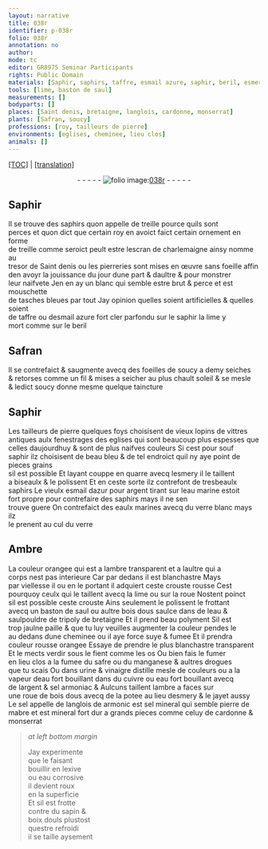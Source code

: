 ```yaml
---
layout: narrative
title: 038r
identifier: p-038r
folio: 038r
annotation: no
author:
mode: tc
editor: GR8975 Seminar Participants
rights: Public Domain
materials: [Saphir, saphirs, taffre, esmail azure, saphir, beril, esmery, esmail, argent, eaulx marines, verre blanc, Ambre, ambre, saul, bois dous, eau, tripoly de bretaigne, suye, safre, manganese, urine, vinaigre distille, eau fort, cuivre, sel armoniac, potee, jayet, sel mineral, pierre de mabre, lexive, eau corrosive, sapin, boix douls]
tools: [lime, baston de saul]
measurements: []
bodyparts: []
places: [Saint denis, bretaigne, langlois, cardonne, monserrat]
plants: [Safran, soucy]
professions: [roy, tailleurs de pierre]
environments: [eglises, cheminee, lieu clos]
animals: []
---
```


<p><a href="{{ site.baseurl }}/diplomatic/">[TOC]</a> | <a href="{{ site.baseurl }}/texts/p-038r_tl/" target="_blank">[translation]</a></p><div class="folio" align="center">- - - - - <a href="http://gallica.bnf.fr/ark:/12148/btv1b10500001g/f81.image" target="_blank"><img src="https://cu-mkp.github.io/2017-workshop-edition/assets/photo-icon.png" alt="folio image: " style="display:inline-block; margin-bottom:-3px;"/>038r</a> - - - - - </div>  
  

## <span class="m">Saphir</span>

 
Il se trouve des <span class="m">saphirs</span> quon appelle de treille pource quils sont<br/> perces et quon dict que certain <span class="pro">roy</span> en avoict faict certain ornement en forme<br/> de treille comme seroict peult estre lescran de <span class="pn">charlemaigne</span> ainsy nomme au<br/> tresor de <span class="pl">Saint denis</span> ou les pierreries sont mises en œuvre sans foeille affin<br/> den avoyr la jouissance du jour dune part & daultre & pour monstrer<br/> leur naifvete Jen en ay un blanc qui semble estre brut & perce et est mouschette<br/> de tasches bleues par tout Jay opinion quelles soient artificielles & quelles soient <br/> de <span class="m">taffre</span> ou d<span class="m">esmail azure</span> fort cler parfondu sur le <span class="m">saphir</span> <span class="add"> la <span class="tl">lime</span> y<br/> mort comme sur le <span class="m">beril</span></span>

 
  

## <span class="pa">Safran</span>

 
Il se contrefaict & saugmente avecq des foeilles de <span class="pa">soucy</span> a demy seiches<br/> & retorses comme un fil & mises a seicher au plus chault soleil & se mesle<br/> & ledict <span class="pa">soucy</span> donne mesme quelque taincture

 
  

## <span class="m">Saphir</span>

 
Les <span class="pro">tailleurs de pierre</span> quelques foys choisisent de vieux lopins de vittres<br/> antiques aulx fenestrages des <span class="env">eglises</span> qui sont beaucoup plus espesses que<br/> celles daujourdhuy & sont de plus naifves couleurs Si cest pour <span class="del">souf</span><br/> <span class="m">saphir</span> ilz choisisent de beau bleu & de tel endroict quil ny aye point de <span class="del">pieces</span> <span class="add">grains</span><br/> sil est possible Et layant couppe en quarre avecq l<span class="m">esmery</span> il le taillent<br/> a biseaulx & le polissent Et en ceste sorte ilz contrefont de tresbeaulx<br/> <span class="m">saphirs</span> Le vieulx <span class="m">esmail</span> dazur pour <span class="m">argent</span> tirant sur leau marine estoit<br/> fort propre pour contrefaire des <span class="m">saphirs</span> mays il ne sen<br/> trouve guere On contrefaict des <span class="m">eaulx marines</span> avecq du <span class="m">verre blanc</span> mays ilz<br/> le prenent au cul du verre
 
 
  

## <span class="m">Ambre</span>

 
La couleur orangee qui est a l<span class="m">ambre</span> transparent et a laultre qui a<br/> corps nest pas interieure Car par dedans il est blanchastre Mays<br/> par viellesse <span class="del">il</span> ou en le portant il adquiert ceste crouste rousse Cest<br/> pourquoy ceulx qui le taillent avecq la lime ou sur la roue Nostent poinct<br/> sil est possible ceste crouste Ains seulement le polissent le frottant<br/> avecq un <span class="tl">baston de <span class="m">saul</span></span> ou aultre <span class="m">bois dous</span> saulce dans de l<span class="m">eau</span> &<br/> saulpouldre de <span class="m">tripoly de <span class="pl">bretaigne</span></span> Et il prend beau polyment Sil est<br/> trop jaulne paille & que tu luy veuilles augmenter la couleur pendes le<br/> au dedans dune <span class="env">cheminee</span> ou il aye force <span class="m">suye</span> & fumee Et il prendra<br/> couleur rousse orangee Essaye de prendre le plus blanchastre transparent<br/> Et le mects verdir sous le fient comme les os Ou bien fais le fumer<br/> en <span class="env">lieu clos</span> a la fumee du <span class="m">safre</span> ou du <span class="m">manganese</span> & aultres drogues<br/> que tu scais Ou dans <span class="m">urine</span> & <span class="m">vinaigre distille</span> mesle de couleurs ou a la<br/> vapeur d<span class="m">eau fort</span> bouillant dans du <span class="m">cuivre</span> ou <span class="m">eau fort</span> bouillant avecq<br/> de l<span class="m">argent</span> & <span class="m">sel armoniac</span> & Aulcuns taillent l<span class="m">ambre</span> a faces sur<br/> une roue de <span class="m">bois dous</span> avecq de la <span class="m">potee</span> au lieu d<span class="m">esmery</span> & le <span class="m">jayet</span> aussy<br/> Le sel appelle de <span class="pl">langlois</span> de armonic est <span class="m">sel mineral</span> qui semble <span class="m">pierre de<br/> mabre</span> et est mineral fort dur a grands pieces comme celuy de <span class="pl">cardonne</span> &<br/> <span class="pl">monserrat</span>
 
> *at left bottom margin*
> 
> 
>   Jay experimente<br/> que le faisant<br/> bouillir en <span class="m">lexive</span><br/> ou <span class="m">eau corrosive</span><br/> il devient roux<br/> en la superficie<br/> Et sil est frotte<br/> contre du <span class="m">sapin</span> &<br/> <span class="m">boix douls</span> plustost<br/> questre refroidi<br/> il se taille aysement
 
